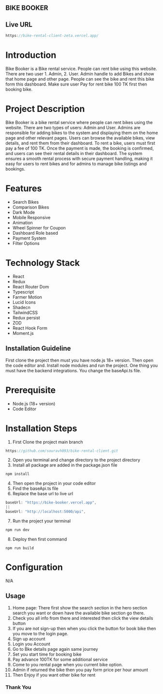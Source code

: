 ## BIKE BOOKER

## Live URL
```js
https://bike-rental-client-zeta.vercel.app/
```

# Introduction

Bike Booker is a Bike rental service. People can rent bike using this website. There are two user 1. Admin, 2. User. Admin handle to add Bikes and show that home page and other page. People can see the bike and rent this bike form this dashboard. Make sure user Pay for rent bike 100 TK first then booking bike.

# Project Description

Bike Booker is a bike rental service where people can rent bikes using the website. There are two types of users: Admin and User. Admins are responsible for adding bikes to the system and displaying them on the home page and other relevant pages. Users can browse the available bikes, view details, and rent them from their dashboard. To rent a bike, users must first pay a fee of 100 TK. Once the payment is made, the booking is confirmed, and users can see their rental details in their dashboard. The system ensures a smooth rental process with secure payment handling, making it easy for users to rent bikes and for admins to manage bike listings and bookings.

# Features

- Search Bikes
- Comparison Bikes
- Dark Mode
- Mobile Responsive
- Animation
- Wheel Spinner for Coupon
- Dashboard Role based
- Payment System
- Filter Options

# Technology Stack

- React
- Redux
- React Router Dom
- Typescript
- Farmer Motion
- Lucid Icons
- Shadecn
- TailwindCSS
- Redux persist
- ZOD
- React Hook Form
- Moment.js

## Installation Guideline

First clone the project then must you have node.js 18+ version. Then open the code editor and. Install node modules and run the project. One thing you must have the backend integrations. You change the baseApi.ts file.

# Prerequisite

- Node.js (18+ version)
- Code Editor

# Installation Steps

1. First Clone the project main branch

```js
https://github.com/souravh093/bike-rental-client.git
```

2. Open you terminal and change directory to the project directory
3. Install all package are added in the package.json file

```js
npm install
```

4. Then open the project in your code editor
5. Find the baseApi.ts file
6. Replace the base url to live url

```js
baseUrl: "https://bike-booker.vercel.app",
||
baseUrl: "http://localhost:5000/api",
```

7. Run the project your terminal

```js
npm run dev
```

8. Deploy then first command

```
npm run build
```

# Configuration

N/A

## Usage

1. Home page: There first show the search section in the hero section search you want or down have the available bike section go there.
2. Check you all info from there and interested then click the view details button
3. If you are not sign-up then when you click the button for book bike then you move to the login page.
4. Sign up account
5. Login you Account
6. Go to Bke details page again same journey
7. Set you start time for booking bike
8. Pay advance 100TK for some additional service
9. Come to you rental page when you current bike option.
10. Admin if returned the bike then you pay form price per hour amount
11. Then Enjoy if you want other bike for rent

### Thank You
